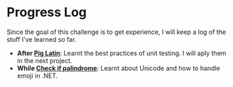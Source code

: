 # Progress Log

Since the goal of this challenge is to get experience, I will keep a log of the stuff I've learned so far.

+ **After [Pig Latin](Text/PigLatin)**: Learnt the best practices of unit testing. I will aply them in the next project.
+ **While [Check if palindrome](Text/CheckIfPalindrome)**: Learnt about Unicode and how to handle emoji in .NET.